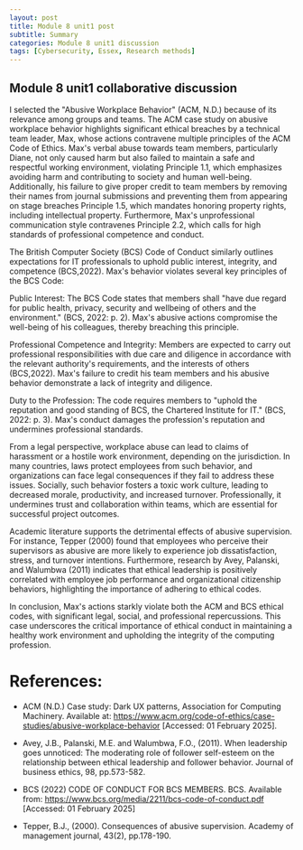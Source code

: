 ```yaml
---
layout: post
title: Module 8 unit1 post
subtitle: Summary
categories: Module 8 unit1 discussion
tags: [Cybersecurity, Essex, Research methods]
---
```

## Module 8 unit1 collaborative discussion

I selected the "Abusive Workplace Behavior" (ACM, N.D.) because of its relevance among groups and teams.
The ACM case study on abusive workplace behavior highlights significant ethical breaches by a technical team leader, Max, whose actions contravene multiple principles of the ACM Code of Ethics. Max's verbal abuse towards team members, particularly Diane, not only caused harm but also failed to maintain a safe and respectful working environment, violating Principle 1.1, which emphasizes avoiding harm and contributing to society and human well-being. Additionally, his failure to give proper credit to team members by removing their names from journal submissions and preventing them from appearing on stage breaches Principle 1.5, which mandates honoring property rights, including intellectual property. Furthermore, Max's unprofessional communication style contravenes Principle 2.2, which calls for high standards of professional competence and conduct.

The British Computer Society (BCS) Code of Conduct similarly outlines expectations for IT professionals to uphold public interest, integrity, and competence (BCS,2022). Max's behavior violates several key principles of the BCS Code:

Public Interest: The BCS Code states that members shall "have due regard for public health, privacy, security and wellbeing of others and the environment." (BCS, 2022: p. 2). Max's abusive actions compromise the well-being of his colleagues, thereby breaching this principle.

Professional Competence and Integrity: Members are expected to carry out professional responsibilities with due care and diligence in accordance with the relevant authority's requirements, and the interests of others (BCS,2022). Max's failure to credit his team members and his abusive behavior demonstrate a lack of integrity and diligence.

Duty to the Profession: The code requires members to "uphold the reputation and good standing of BCS, the Chartered Institute for IT." (BCS, 2022: p. 3). Max's conduct damages the profession's reputation and undermines professional standards.

From a legal perspective, workplace abuse can lead to claims of harassment or a hostile work environment, depending on the jurisdiction. In many countries, laws protect employees from such behavior, and organizations can face legal consequences if they fail to address these issues. Socially, such behavior fosters a toxic work culture, leading to decreased morale, productivity, and increased turnover. Professionally, it undermines trust and collaboration within teams, which are essential for successful project outcomes.

Academic literature supports the detrimental effects of abusive supervision. For instance, Tepper (2000) found that employees who perceive their supervisors as abusive are more likely to experience job dissatisfaction, stress, and turnover intentions. Furthermore, research by Avey, Palanski, and Walumbwa (2011) indicates that ethical leadership is positively correlated with employee job performance and organizational citizenship behaviors, highlighting the importance of adhering to ethical codes.

In conclusion, Max's actions starkly violate both the ACM and BCS ethical codes, with significant legal, social, and professional repercussions. This case underscores the critical importance of ethical conduct in maintaining a healthy work environment and upholding the integrity of the computing profession.

# References:

- ACM (N.D.) Case study: Dark UX patterns, Association for Computing Machinery. Available at: https://www.acm.org/code-of-ethics/case-studies/abusive-workplace-behavior [Accessed: 01 February 2025].
  
- Avey, J.B., Palanski, M.E. and Walumbwa, F.O., (2011). When leadership goes unnoticed: The moderating role of follower self-esteem on the relationship between ethical leadership and follower behavior. Journal of business ethics, 98, pp.573-582.
  
- BCS (2022) CODE OF CONDUCT FOR BCS MEMBERS. BCS. Available from: https://www.bcs.org/media/2211/bcs-code-of-conduct.pdf [Accessed: 01 February 2025]
  
- Tepper, B.J., (2000). Consequences of abusive supervision. Academy of management journal, 43(2), pp.178-190.
